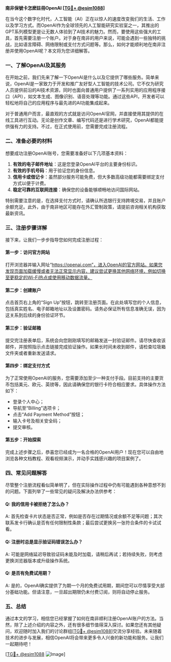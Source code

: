 **南非保號卡怎麽註冊OpenAI [[TG💪+ @esim1088](https://t.me/s/esim1088)]**

在当今这个数字化时代，人工智能（AI）正在以惊人的速度改变我们的生活、工作以及学习方式。而OpenAI作为全球领先的人工智能研究实验室之一，其推出的GPT系列模型更是让无数人体验到了AI技术的魅力。然而，要使用这些强大的工具，首先需要注册一个账户。对于身在南非的用户来说，可能会遇到一些独特的挑战，比如语言障碍、网络限制或支付方式问题等。那么，如何才能顺利地在南非注册并使用OpenAI呢？本文将为您详细解答。

### 一、了解OpenAI及其服务

在开始之前，我们先来了解一下OpenAI是什么以及它提供了哪些服务。简单来说，OpenAI是一家致力于开发和推广友好型人工智能的技术公司。它不仅为研究人员提供前沿的AI技术资源，同时也面向普通用户提供了一系列实用的应用程序接口（API），如文本生成、图像识别、语音处理等功能。通过这些API，开发者可以轻松地将自己的应用程序与最先进的AI功能集成起来。

对于普通用户而言，最直观的方式就是访问OpenAI官网，并直接使用其提供的在线工具进行互动。无论是创作文章、编写代码还是进行学术研究，OpenAI都能提供强有力的支持。不过，在正式使用前，您需要完成注册流程。

### 二、准备必要的材料

想要成功注册OpenAI账号，您需要准备好以下几项基本资料：

1. **有效的电子邮件地址**：这是您登录OpenAI平台的主要身份标识。
2. **有效的手机号码**：用于验证您的身份信息。
3. **信用卡或借记卡**：虽然部分服务可能免费，但大多数高级功能都需要绑定支付方式以便于计费。
4. **稳定可靠的互联网连接**：确保您的设备能够顺畅地访问国际网站。

特别需要注意的是，在选择支付方式时，请确认所选银行支持跨境交易，并且账户余额充足。此外，由于南非地区可能存在外汇管制政策，请提前咨询相关机构获取最新资讯。

### 三、注册步骤详解

接下来，让我们一步步指导您如何完成注册过程：

#### 第一步：访问官方网站

打开浏览器并输入网址“https://openai.com”，进入OpenAI的官方网站。如果您发现页面加载缓慢或者无法正常显示内容，建议尝试更换其他网络环境，例如切换至更稳定的Wi-Fi热点或使用移动数据流量。

#### 第二步：创建账户

点击首页右上角的“Sign Up”按钮，跳转至注册页面。在此处填写您的个人信息，包括真实姓名、电子邮箱地址以及设置密码。请务必保证所有信息准确无误，因为这关系到后续的身份验证环节。

#### 第三步：验证邮箱

提交完注册表单后，系统会向您刚刚填写的邮箱发送一封验证邮件。请尽快查收该邮件，并按照指示点击链接完成验证操作。如果长时间未收到邮件，请检查垃圾箱文件夹或者重新发送请求。

#### 第四步：绑定支付方式

为了正常使用OpenAI的服务，您需要添加至少一种支付手段。目前支持的主要货币包括美元、欧元、英镑等，因此请确保您的银行卡符合相应要求。具体操作方法如下：
- 登录个人中心；
- 导航至“Billing”选项卡；
- 点击“Add Payment Method”按钮；
- 输入卡号及相关安全码；
- 提交审核。

#### 第五步：开始探索

完成上述步骤之后，恭喜您已经成为一名合格的OpenAI用户！现在您可以自由地浏览各种文档教程、观看视频演示，并动手实践感兴趣的项目案例了。

### 四、常见问题解答

尽管整个注册流程看似简单明了，但在实际操作过程中仍有可能遇到各种意想不到的问题。下面列举了一些常见的疑问及解决办法供参考：

#### Q: 我的信用卡被拒绝了怎么办？
A: 首先检查卡片状态是否正常，例如是否存在过期情况或余额不足等问题；其次联系发卡行确认是否有任何限制性条款；最后尝试更换另一张符合条件的卡试试看。

#### Q: 注册时总是显示验证码错误怎么办？
A: 可能是网络延迟导致验证码未能及时加载，请稍后再试；若持续失败，则考虑更换浏览器版本或升级操作系统。

#### Q: 是否有免费试用期？
A: 是的，OpenAI确实提供了为期一个月的免费试用期，期间您可以尽情享受大部分基础功能。但请注意，一旦超出期限仍未付费订阅，则将自动停止服务。

### 五、总结

通过本文的学习，相信您已经掌握了如何在南非顺利注册OpenAI账户的方法。当然，除了上述介绍的内容之外，还有很多细节值得深入探讨。如果您还有其他疑问，欢迎随时加入我们的讨论群组[[TG💪+ @esim1088](https://t.me/s/esim1088)]交流分享经验。未来随着技术的进步与发展，相信OpenAI将会带来更多令人兴奋的新功能和服务。让我们一起期待吧！

[[TG💪+ @esim1088](https://t.me/s/esim1088) ![Image](https://i.postimg.cc/4NQfJmqS/Snipaste-2025-05-13-00-14-12.png)]